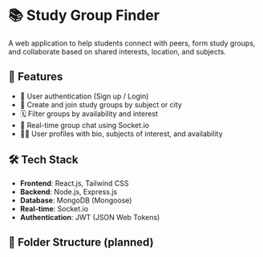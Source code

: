 # 📚 Study Group Finder

A web application to help students connect with peers, form study groups, and collaborate based on shared interests, location, and subjects.

## 🚀 Features

- 🔐 User authentication (Sign up / Login)
- 📖 Create and join study groups by subject or city
- 🗓️ Filter groups by availability and interest
- 💬 Real-time group chat using Socket.io
- 🧑‍💻 User profiles with bio, subjects of interest, and availability

## 🛠️ Tech Stack

- **Frontend**: React.js, Tailwind CSS
- **Backend**: Node.js, Express.js
- **Database**: MongoDB (Mongoose)
- **Real-time**: Socket.io
- **Authentication**: JWT (JSON Web Tokens)

## 🧱 Folder Structure (planned)

